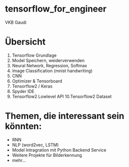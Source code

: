 # tensorflow_for_engineer
VKB Gaudi

# Übersicht
1. Tensorflow Grundlage
2. Model Speichern, weiderverwenden
3. Neural Network, Regression, Softmax
4. Image Classification (mnist handwriting)
5. CNN
6. Optimizer & Tensorboard
7. Tensorflow2 / Keras
8. Spyder IDE
9. Tensorflow2 Lowlevel API
10.Tensorflow2 Dataset

# Themen, die interessant sein könnten:
* RNN
* NLP (word2vec, LSTM)
* Model Intragration mit Python Backend Service
* Weitere Projekte für Bilderkennung
* mehr...
